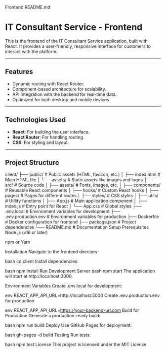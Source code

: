 Frontend README.md

# IT Consultant Service - Frontend

This is the frontend of the IT Consultant Service application, built with React. It provides a user-friendly, responsive interface for customers to interact with the platform.

---

## **Features**
- Dynamic routing with React Router.
- Component-based architecture for scalability.
- API integration with the backend for real-time data.
- Optimized for both desktop and mobile devices.

---

## **Technologies Used**
- **React**: For building the user interface.
- **React Router**: For handling routing.
- **CSS**: For styling and layout.

---

## **Project Structure**

client/
├── public/                 # Public assets (HTML, favicon, etc.)
│   ├── index.html          # Main HTML file
│   └── assets/             # Static assets like images and logos
├── src/                    # Source code
│   ├── assets/             # Fonts, images, etc.
│   ├── components/         # Reusable React components
│   ├── hooks/              # Custom React hooks
│   ├── pages/              # Pages for different routes
│   ├── styles/             # CSS styles
│   ├── utils/              # Utility functions
│   ├── App.js              # Main application component
│   ├── index.js            # Entry point for React
│   └── App.css             # Global styles
├── .env.local              # Environment variables for development
├── .env.production.env     # Environment variables for production
├── Dockerfile              # Docker configuration for frontend
├── package.json            # Project dependencies
└── README.md               # Documentation
Setup
Prerequisites
Node.js (v16 or later)

npm or Yarn

Installation
Navigate to the frontend directory:

bash
cd client
Install dependencies:

bash
npm install
Run Development Server
bash
npm start
The application will start at http://localhost:3000.

Environment Variables
Create .env.local for development:

env
REACT_APP_API_URL=http://localhost:5000
Create .env.production.env for production:

env
REACT_APP_API_URL=https://your-backend-url.com
Build for Production
Generate a production-ready build:

bash
npm run build
Deploy
Use GitHub Pages for deployment:

bash
gh-pages -d build
Testing
Run tests:

bash
npm test
License
This project is licensed under the MIT License.